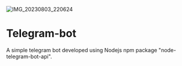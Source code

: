 ![IMG_20230803_220624](https://github.com/vishnukothakapu/Telegram-bot/assets/116425661/ecf5aeea-3bd2-470a-8aca-00dfe218375a)
# Telegram-bot
A simple telegram bot developed using Nodejs npm package "node-telegram-bot-api".
